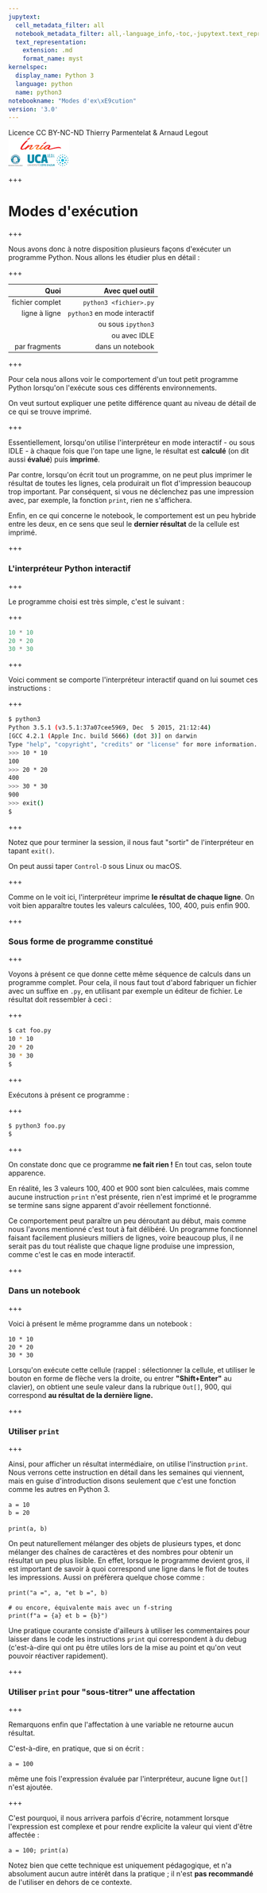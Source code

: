 ```yaml
---
jupytext:
  cell_metadata_filter: all
  notebook_metadata_filter: all,-language_info,-toc,-jupytext.text_representation.jupytext_version,-jupytext.text_representation.format_version
  text_representation:
    extension: .md
    format_name: myst
kernelspec:
  display_name: Python 3
  language: python
  name: python3
notebookname: "Modes d'ex\xE9cution"
version: '3.0'
---
```


<div class="licence">
<span>Licence CC BY-NC-ND</span>
<span>Thierry Parmentelat &amp; Arnaud Legout</span>
<span><img src="media/both-logos-small-alpha.png" /></span>
</div>

+++

# Modes d'exécution

+++

Nous avons donc à notre disposition plusieurs façons d'exécuter un programme Python. Nous allons les étudier plus en détail :

+++

| Quoi            | Avec quel outil              |
|----------------:|-----------------------------:|
| fichier complet | `python3 <fichier>.py`       |
| ligne à ligne   | `python3` en mode interactif |
|     &nbsp;      | ou sous `ipython3`           |
|     &nbsp;      | ou avec IDLE                 |
| par fragments   | dans un notebook             |

+++

Pour cela nous allons voir le comportement d'un tout petit programme Python lorsqu'on l'exécute sous ces différents environnements.

On veut surtout expliquer une petite différence quant au niveau de détail de ce qui se trouve imprimé.

+++

Essentiellement, lorsqu'on utilise l'interpréteur en mode interactif - ou sous IDLE - à chaque fois que l'on tape une ligne, le résultat est **calculé** (on dit aussi **évalué**) puis **imprimé**.

Par contre, lorsqu'on écrit tout un programme, on ne peut plus imprimer le résultat de toutes les lignes, cela produirait un flot d'impression beaucoup trop important. Par conséquent, si vous ne déclenchez pas une impression avec, par exemple, la fonction `print`, rien ne s'affichera.

Enfin, en ce qui concerne le notebook, le comportement est un peu hybride entre les deux, en ce sens que seul le **dernier résultat** de la cellule est imprimé.

+++

### L'interpréteur Python interactif

+++

Le programme choisi est très simple, c'est le suivant :

+++

```python
10 * 10
20 * 20
30 * 30
```

+++

Voici comment se comporte l'interpréteur interactif quand on lui soumet ces instructions :

+++

```bash
$ python3
Python 3.5.1 (v3.5.1:37a07cee5969, Dec  5 2015, 21:12:44)
[GCC 4.2.1 (Apple Inc. build 5666) (dot 3)] on darwin
Type "help", "copyright", "credits" or "license" for more information.
>>> 10 * 10
100
>>> 20 * 20
400
>>> 30 * 30
900
>>> exit()
$
```

+++

Notez que pour terminer la session, il nous faut "sortir" de l'interpréteur en tapant `exit()`.

On peut aussi taper `Control-D` sous Linux ou macOS.

+++

Comme on le voit ici, l'interpréteur imprime **le résultat de chaque ligne**. On voit bien apparaître toutes les valeurs calculées, 100, 400, puis enfin 900.

+++

### Sous forme de programme constitué

+++

Voyons à présent ce que donne cette même séquence de calculs dans un programme complet. Pour cela, il nous faut tout d'abord fabriquer un fichier avec un suffixe en `.py`, en utilisant par exemple un éditeur de fichier. Le résultat doit ressembler à ceci :

+++

```bash
$ cat foo.py
10 * 10
20 * 20
30 * 30
$
```

+++

Exécutons à présent ce programme :

+++

```bash
$ python3 foo.py
$
```

+++

On constate donc que ce programme **ne fait rien !** En tout cas, selon toute apparence.

En réalité, les 3 valeurs 100, 400 et 900 sont bien calculées, mais comme aucune instruction `print` n'est présente, rien n'est imprimé et le programme se termine sans signe apparent d'avoir réellement fonctionné.

Ce comportement peut paraître un peu déroutant au début, mais comme nous l'avons mentionné c'est tout à fait délibéré. Un programme fonctionnel faisant facilement plusieurs milliers de lignes, voire beaucoup plus, il ne serait pas du tout réaliste que chaque ligne produise une impression, comme c'est le cas en mode interactif.

+++

### Dans un notebook

+++

Voici à présent le même programme dans un notebook :

```{code-cell}
10 * 10
20 * 20
30 * 30
```

Lorsqu'on exécute cette cellule (rappel : sélectionner la cellule, et utiliser le bouton en forme de flèche vers la droite, ou entrer **"Shift+Enter"** au clavier), on obtient une seule valeur dans la rubrique `Out[]`, 900, qui correspond **au résultat de la dernière ligne.**

+++

### Utiliser `print`

+++

Ainsi, pour afficher un résultat intermédiaire, on utilise l'instruction `print`. Nous verrons cette instruction en détail dans les semaines qui viennent, mais en guise d'introduction disons seulement que c'est une fonction comme les autres en Python 3.

```{code-cell}
a = 10
b = 20

print(a, b)
```

On peut naturellement mélanger des objets de plusieurs types, et donc mélanger des chaînes de caractères et des nombres pour obtenir un résultat un peu plus lisible. En effet, lorsque le programme devient gros, il est important de savoir à quoi correspond une ligne dans le flot de toutes les impressions. Aussi on préfèrera quelque chose comme :

```{code-cell}
print("a =", a, "et b =", b)
```

```{code-cell}
# ou encore, équivalente mais avec un f-string
print(f"a = {a} et b = {b}")
```

Une pratique courante consiste d'ailleurs à utiliser les commentaires pour laisser dans le code les instructions `print` qui correspondent à du debug (c'est-à-dire qui ont pu être utiles lors de la mise au point et qu'on veut pouvoir réactiver rapidement).

+++

### Utiliser `print` pour "sous-titrer" une affectation

+++

Remarquons enfin que l'affectation à une variable ne retourne aucun résultat.

C'est-à-dire, en pratique, que si on écrit :

```{code-cell}
a = 100
```

même une fois l'expression évaluée par l'interpréteur, aucune ligne `Out[]` n'est ajoutée.

+++

C'est pourquoi, il nous arrivera parfois d'écrire, notamment lorsque l'expression est complexe et pour rendre explicite la valeur qui vient d'être affectée :

```{code-cell}
a = 100; print(a)
```

Notez bien que cette technique est uniquement pédagogique, et n'a absolument aucun autre intérêt dans la pratique ; il n'est **pas recommandé** de l'utiliser en dehors de ce contexte.
